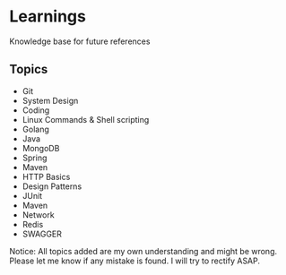 # Learnings

Knowledge base for future references

## Topics

* Git
* System Design
* Coding
* Linux Commands & Shell scripting
* Golang
* Java
* MongoDB
* Spring
* Maven
* HTTP Basics
* Design Patterns
* JUnit
* Maven
* Network
* Redis
* SWAGGER

Notice: All topics added are my own understanding and might be wrong. Please let me know if any mistake is found. I will try to rectify ASAP.
